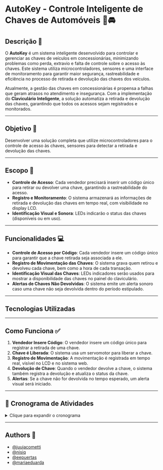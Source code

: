 # AutoKey - Controle Inteligente de Chaves de Automóveis 🔑🚘

## Descrição 📃

O **AutoKey** é um sistema inteligente desenvolvido para controlar e gerenciar as chaves de veículos em concessionárias, minimizando problemas como perda, extravio e falta de controle sobre o acesso às chaves. Este sistema utiliza microcontroladores, sensores e uma interface de monitoramento para garantir maior segurança, rastreabilidade e eficiência no processo de retirada e devolução das chaves dos veículos.

Atualmente, a gestão das chaves em concessionárias é propensa a falhas que geram atrasos no atendimento e insegurança. Com a implementação do **Claviculário Inteligente**, a solução automatiza a retirada e devolução das chaves, garantindo que todos os acessos sejam registrados e monitorados.

---

## Objetivo 🎯

Desenvolver uma solução completa que utilize microcontroladores para o controle de acesso às chaves, sensores para detectar a retirada e devolução das chaves.

---

## Escopo 📌

- **Controle de Acesso**: Cada vendedor precisará inserir um código único para retirar ou devolver uma chave, garantindo a rastreabilidade do acesso.
- **Registro e Monitoramento**: O sistema armazenará as informações de retirada e devolução das chaves em tempo real, com visibilidade no display LCD.
- **Identificação Visual e Sonora**: LEDs indicarão o status das chaves (disponíveis ou em uso).
  
---

## Funcionalidades 💻

- **Controle de Acesso por Código**: Cada vendedor insere um código único para garantir que a chave retirada seja associada a ele.
- **Registro de Movimentação das Chaves**: O sistema grava quem retirou e devolveu cada chave, bem como a hora de cada transação.
- **Identificação Visual das Chaves**: LEDs indicadores serão usados para mostrar a disponibilidade das chaves no painel do claviculário.
- **Alertas de Chaves Não Devolvidas**: O sistema emite um alerta sonoro caso uma chave não seja devolvida dentro do período estipulado.

---

## Tecnologias Utilizadas


---

## Como Funciona ✅

1. **Vendedor Insere Código**: O vendedor insere um código único para registrar a retirada de uma chave.
2. **Chave é Liberada**: O sistema usa um servomotor para liberar a chave.
3. **Registro de Movimentação**: A movimentação é registrada em tempo real, visível no LCD e no sistema web.
4. **Devolução de Chave**: Quando o vendedor devolve a chave, o sistema também registra a devolução e atualiza o status da chave.
5. **Alertas**: Se a chave não for devolvida no tempo esperado, um alerta visual será iniciado.

---

## 📅 Cronograma de Atividades

<details>
  <summary>Clique para expandir o cronograma</summary>

| 📆 Data       | 📌 Atividade                                                                 |
|--------------|------------------------------------------------------------------------------|
| 07/04/2025   | ✅ Organização do `readme.md` com informações gerais e apresentação do time S2 |
| 28/04/2025   | 💻 Desenvolvimento geral do projeto + preparação de slides                   |
| 12/05/2025   | 🧪 **Semana de Tecnologia**                                                  |
| 26/05/2025   | 🖼️ Preparação do banner e últimos detalhes do projeto                        |
| 02/06/2025   | 🎓 **FENETEC 2025.1**                                                        |

</details>

---

## Authors 👤

- [@juujacometti](https://github.com/juujacometti)
- [@nisiq](https://github.com/nisiq)
- [@eepuertas](https://github.com/eepuertas)
- [@mariaeduarda](https://github.com/1606200617)
